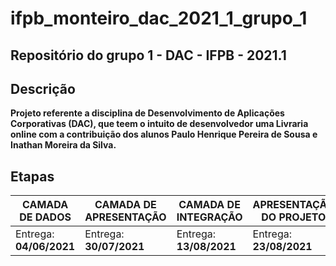 # ifpb_monteiro_dac_2021_1_grupo_1
## Repositório do grupo 1 - DAC - IFPB - 2021.1
## Descrição
**Projeto referente a disciplina de Desenvolvimento de Aplicações Corporativas (DAC), que teem o intuito de desenvolvedor uma Livraria online com a contribuição dos alunos
Paulo Henrique Pereira de Sousa e Inathan Moreira da Silva.**
## Etapas
| **CAMADA DE DADOS** | **CAMADA DE APRESENTAÇÃO** | **CAMADA DE INTEGRAÇÃO** | **APRESENTAÇÃO DO PROJETO** |
|---------------------|----------------------------|--------------------------|-----------------------------|
|Entrega: **04/06/2021**|Entrega: **30/07/2021**|Entrega: **13/08/2021**|Entrega: **23/08/2021**|
